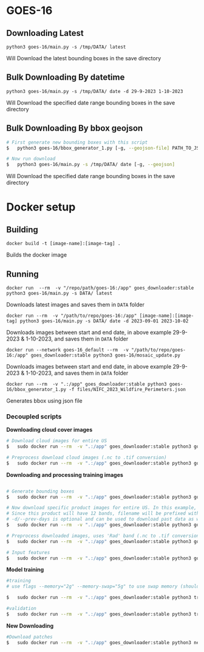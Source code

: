 # GOES-16

## Downloading Latest

```
python3 goes-16/main.py -s /tmp/DATA/ latest
```

Will Download the latest bounding boxes in the save directory


## Bulk Downloading By datetime

```
python3 goes-16/main.py -s /tmp/DATA/ date -d 29-9-2023 1-10-2023
```
Will Download the specified date range bounding boxes in the save directory

## Bulk Downloading By bbox geojson

```bash
# First generate new bounding boxes with this script
$   python3 goes-16/bbox_generator_1.py [-g, --geojson-file] PATH_TO_JSON_FILE

# Now run download
$   python3 goes-16/main.py -s /tmp/DATA/ date [-g, --geojson]
```
Will Download the specified date range bounding boxes in the save directory

# Docker setup
## Building
```
docker build -t [image-name]:[image-tag] .
```
Builds the docker image

## Running
```
docker run  --rm  -v "/repo/path/goes-16:/app" goes_downloader:stable python3 goes-16/main.py -s DATA/ latest
```
Downloads latest images and saves them in `DATA` folder

```
docker run --rm  -v "/path/to/repo/goes-16:/app" [image-name]:[image-tag] python3 goes-16/main.py -s DATA/ date -d 2023-09-01 2023-10-02
```
Downloads images between start and end date, in above example 29-9-2023 & 1-10-2023, and saves them in `DATA` folder


```
docker run --network goes-16_default --rm  -v "/path/to/repo/goes-16:/app" goes_downloader:stable python3 goes-16/mosaic_update.py
```
Downloads images between start and end date, in above example 29-9-2023 & 1-10-2023, and saves them in `DATA` folder

```
docker run --rm  -v ".:/app" goes_downloader:stable python3 goes-16/bbox_generator_1.py -f files/NIFC_2023_Wildfire_Perimeters.json
```
Generates bbox using json file

### Decoupled scripts
**Downloading cloud cover images**
```bash
# Download cloud images for entire US
$   sudo docker run --rm  -v ".:/app" goes_downloader:stable python3 goes-16/DOWNLOAD_dated_bbox.py -s /app/DATA/ -p ABI-L2-ACMC

# Preprocess download cloud images (.nc to .tif conversion)
$   sudo docker run --rm  -v ".:/app" goes_downloader:stable python3 goes-16/PREPROCESS_images_bbox.py -s /app/DATA/ -p ABI-L2-ACMC -b ACM
```

**Downloading and processing training images**
```bash

# Generate bounding boxes
$   sudo docker run --rm  -v ".:/app" goes_downloader:stable python3 goes-16/new_bbox.py -f files/NIFC_2023_Wildfire_Perimeters.json

# Now download specific product images for entire US. In this example, we are taking ABI-L1b-RadC product
# Since this product will have 12 bands, filename will be prefixed with channel numbers, such as C04 or C12 etc.
# -d/--prev-days is optional and can be used to download past data as well
$   sudo docker run --rm  -v ".:/app" goes_downloader:stable python3 goes-16/DOWNLOAD_dated_bbox.py -s /app/DATA/ -p ABI-L1b-RadC -d 15 -b 7,12,13,14,15

# Preprocess downloaded images, uses 'Rad' band (.nc to .tif conversion & cropping)
$   sudo docker run --rm  -v ".:/app" goes_downloader:stable python3 goes-16/PREPROCESS_images_bbox.py -s /app/DATA/ -p ABI-L1b-RadC -b Rad -f radiance

# Input features
$   sudo docker run --rm  -v ".:/app" goes_downloader:stable python3 goes-16/input_features.py -d /app/DATA -p 15 -w 32
```

**Model training**
```bash
#training
# use flags --memory="2g" --memory-swap="5g" to use swap memory (should be present in system)

$	sudo docker run --rm  -v ".:/app" goes_downloader:stable python3 training/train.py -d DATA -r 0.8 -e 50 -t 0.4 -m R2AttU

#validation
$	sudo docker run --rm  -v ".:/app" goes_downloader:stable python3 training/val.py -d DATA/ -m training/models/R2AttU/model5_0.19709928333759308.pth
```


**New Downloading**
```bash
#Download patches
$   sudo docker run --rm  -v ".:/app" goes_downloader:stable python3 new_goes/download.py -s DATA -j files/Filtered_WFIGS_Interagency_Perimeters.json -p ABI-L1b-RadC
```